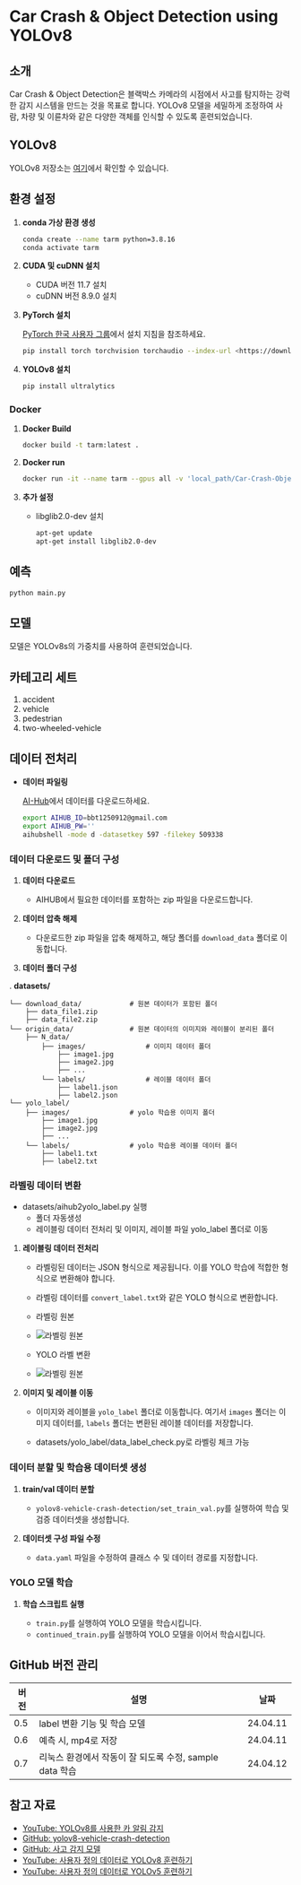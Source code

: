 # Car Crash & Object Detection using YOLOv8

## 소개

Car Crash & Object Detection은 블랙박스 카메라의 시점에서 사고를 탐지하는 강력한 감지 시스템을 만드는 것을 목표로 합니다. YOLOv8 모델을 세밀하게 조정하여 사람, 차량 및 이륜차와 같은 다양한 객체를 인식할 수 있도록 훈련되었습니다.

## YOLOv8

YOLOv8 저장소는 [여기](https://github.com/ultralytics/ultralytics)에서 확인할 수 있습니다.

## 환경 설정

1. **conda 가상 환경 생성**
    
    ```bash
    conda create --name tarm python=3.8.16
    conda activate tarm
    ```
    
2. **CUDA 및 cuDNN 설치**
    - CUDA 버전 11.7 설치
    - cuDNN 버전 8.9.0 설치
    
3. **PyTorch 설치**
    
    [PyTorch 한국 사용자 그룹](https://pytorch.kr/get-started/locally/)에서 설치 지침을 참조하세요.
    
    ```bash
    pip install torch torchvision torchaudio --index-url <https://download.pytorch.org/whl/cu121>
    ```
    
4. **YOLOv8 설치**
    
    ```bash
    pip install ultralytics
    ```

### Docker
1. **Docker Build**
    ```bash
    docker build -t tarm:latest .  
    ```
2. **Docker run** 

    ```bash
    docker run -it --name tarm --gpus all -v 'local_path/Car-Crash-Object-Detection-using-YOLOv8:/app' <docker image> bash
    ```
3. **추가 설정**
    - libglib2.0-dev 설치
        ```bash
        apt-get update
        apt-get install libglib2.0-dev
        ```

## 예측
```bash
python main.py
```


## 모델

모델은 YOLOv8s의 가중치를 사용하여 훈련되었습니다.


## 카테고리 세트

1. accident
2. vehicle
3. pedestrian
4. two-wheeled-vehicle

## 데이터 전처리

- **데이터 파일링**
    
    [AI-Hub](https://www.aihub.or.kr/aihubdata/data/view.do?currMenu=115&topMenu=100&aihubDataSe=data&dataSetSn=597)에서 데이터를 다운로드하세요.
    
    ```bash
    export AIHUB_ID=bbt1250912@gmail.com
    export AIHUB_PW=''
    aihubshell -mode d -datasetkey 597 -filekey 509338
    ```

### 데이터 다운로드 및 폴더 구성

1. **데이터 다운로드**

    - AIHUB에서 필요한 데이터를 포함하는 zip 파일을 다운로드합니다.

2. **데이터 압축 해제**

    - 다운로드한 zip 파일을 압축 해제하고, 해당 폴더를 `download_data` 폴더로 이동합니다.

3. **데이터 폴더 구성**

. **datasets/**

    └── download_data/            # 원본 데이터가 포함된 폴더
        ├── data_file1.zip
        ├── data_file2.zip
    └── origin_data/              # 원본 데이터의 이미지와 레이블이 분리된 폴더
        ├── N_data/
            ├── images/               # 이미지 데이터 폴더
                ├── image1.jpg
                ├── image2.jpg
                ├── ...
            └── labels/               # 레이블 데이터 폴더
                ├── label1.json
                ├── label2.json
    └── yolo_label/
        ├── images/               # yolo 학습용 이미지 폴더
            ├── image1.jpg
            ├── image2.jpg
            ├── ...
        └── labels/               # yolo 학습용 레이블 데이터 폴더
            ├── label1.txt
            ├── label2.txt



### 라벨링 데이터 변환

- datasets/aihub2yolo_label.py 실행
    - 폴더 자동생성
    - 레이블링 데이터 전처리 및 이미지, 레이블 파일 yolo_label 폴더로 이동

1. **레이블링 데이터 전처리**

    - 라벨링된 데이터는 JSON 형식으로 제공됩니다. 이를 YOLO 학습에 적합한 형식으로 변환해야 합니다.

    - 라벨링 데이터를 `convert_label.txt`와 같은 YOLO 형식으로 변환합니다.

    - 라벨링 원본 
    - ![라벨링 원본](./assets/origin_label.png)

    - YOLO 라벨 변환
    - ![라벨링 원본](./assets/yolo_label.png)

2. **이미지 및 레이블 이동**

    - 이미지와 레이블을 `yolo_label` 폴더로 이동합니다. 여기서 `images` 폴더는 이미지 데이터를, `labels` 폴더는 변환된 레이블 데이터를 저장합니다.

    - datasets/yolo_label/data_label_check.py로 라벨링 체크 가능 

### 데이터 분할 및 학습용 데이터셋 생성

1. **train/val 데이터 분할**

    - `yolov8-vehicle-crash-detection/set_train_val.py`를 실행하여 학습 및 검증 데이터셋을 생성합니다.

2. **데이터셋 구성 파일 수정**

    - `data.yaml` 파일을 수정하여 클래스 수 및 데이터 경로를 지정합니다.

### YOLO 모델 학습

1. **학습 스크립트 실행**

    - `train.py`를 실행하여 YOLO 모델을 학습시킵니다.
    - `continued_train.py`를 실행하여 YOLO 모델을 이어서 학습시킵니다.



## GitHub 버전 관리

| 버전 | 설명 | 날짜 |
| ---- | --- | --- |
| 0.5 | label 변환 기능 및 학습 모델 | 24.04.11|
| 0.6 | 예측 시, mp4로 저장 | 24.04.11|
| 0.7 | 리눅스 환경에서 작동이 잘 되도록 수정, sample data 학습 | 24.04.12|

## 참고 자료

- [YouTube: YOLOv8를 사용한 카 알림 감지](https://www.youtube.com/watch?v=Hk2lGL1_EEg&t=263s)
- [GitHub: yolov8-vehicle-crash-detection](https://github.com/freedomwebtech/yolov8-vehicle-crash-detection/tree/main)
- [GitHub: 사고 감지 모델](https://github.com/shubhankar-shandilya-india/Accident-Detection-Model/tree/master)
- [YouTube: 사용자 정의 데이터로 YOLOv8 훈련하기](https://www.youtube.com/watch?v=em_lOAp8DJE)
- [YouTube: 사용자 정의 데이터로 YOLOv5 훈련하기](https://www.youtube.com/watch?v=T0DO1C8uYP8)
